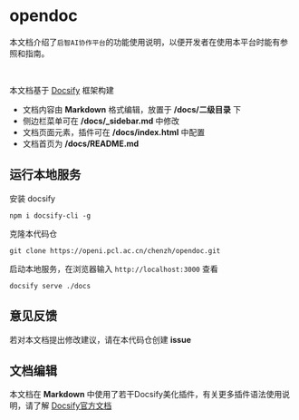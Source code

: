 # opendoc

本文档介绍了`启智AI协作平台`的功能使用说明，以便开发者在使用本平台时能有参照和指南。

<br>

本文档基于 [Docsify](https://docsify.js.org/#/?id=docsify) 框架构建

- 文档内容由 **Markdown** 格式编辑，放置于 **/docs/二级目录** 下
- 侧边栏菜单可在 **/docs/_sidebar.md** 中修改
- 文档页面元素，插件可在 **/docs/index.html** 中配置
- 文档首页为 **/docs/README.md**

## 运行本地服务

安装 docsify

```shell
npm i docsify-cli -g
```

克隆本代码仓

```shell
git clone https://openi.pcl.ac.cn/chenzh/opendoc.git
```

启动本地服务，在浏览器输入 `http://localhost:3000` 查看

```shell
docsify serve ./docs
```

## 意见反馈

若对本文档提出修改建议，请在本代码仓创建 **issue**

## 文档编辑

本文档在 **Markdown** 中使用了若干Docsify美化插件，有关更多插件语法使用说明，请了解 [Docsify官方文档](https://docsify.js.org/#/zh-cn/plugins)
